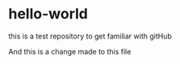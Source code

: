 # hello-world
this is a test repository to get familiar with gitHub

And this is a change made to this file

